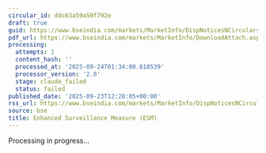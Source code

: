 ```yaml
---
circular_id: ddc63a59a50f792e
draft: true
guid: https://www.bseindia.com/markets/MarketInfo/DispNoticesNCirculars.aspx?Noticeid={99FEAF04-E699-4002-B1DE-5522DF971CC3}&noticeno=20250923-49&dt=09/23/2025&icount=49&totcount=84&flag=0
pdf_url: https://www.bseindia.com/markets/MarketInfo/DownloadAttach.aspx?id=20250923-49&attachedId=6913f909-1857-424e-9f3d-b57813efac72
processing:
  attempts: 1
  content_hash: ''
  processed_at: '2025-09-24T01:34:00.618539'
  processor_version: '2.0'
  stage: claude_failed
  status: failed
published_date: '2025-09-23T12:28:05+00:00'
rss_url: https://www.bseindia.com/markets/MarketInfo/DispNoticesNCirculars.aspx?Noticeid={99FEAF04-E699-4002-B1DE-5522DF971CC3}&noticeno=20250923-49&dt=09/23/2025&icount=49&totcount=84&flag=0
source: bse
title: Enhanced Surveillance Measure (ESM)
---
```


Processing in progress...